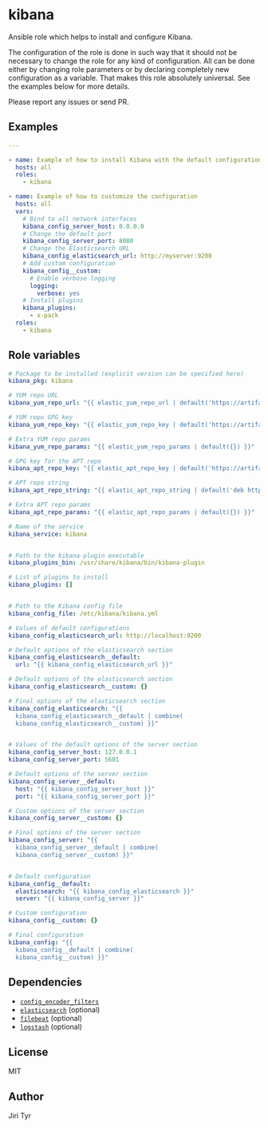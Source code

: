 kibana
======

Ansible role which helps to install and configure Kibana.

The configuration of the role is done in such way that it should not be necessary
to change the role for any kind of configuration. All can be done either by
changing role parameters or by declaring completely new configuration as a
variable. That makes this role absolutely universal. See the examples below for
more details.

Please report any issues or send PR.


Examples
--------

```yaml
---

- name: Example of how to install Kibana with the default configuration
  hosts: all
  roles:
    - kibana

- name: Example of how to customize the configuration
  hosts: all
  vars:
    # Bind to all network interfaces
    kibana_config_server_host: 0.0.0.0
    # Change the default port
    kibana_config_server_port: 8080
    # Change the Elasticsearch URL
    kibana_config_elasticsearch_url: http://myserver:9200
    # Add custom configuration
    kibana_config__custom:
      # Enable verbose logging
      logging:
        verbose: yes
    # Install plugins
    kibana_plugins:
      - x-pack
  roles:
    - kibana
```


Role variables
--------------

```yaml
# Package to be installed (explicit version can be specified here)
kibana_pkg: kibana

# YUM repo URL
kibana_yum_repo_url: "{{ elastic_yum_repo_url | default('https://artifacts.elastic.co/packages/6.x/yum') }}"

# YUM repo GPG key
kibana_yum_repo_key: "{{ elastic_yum_repo_key | default('https://artifacts.elastic.co/GPG-KEY-elasticsearch') }}"

# Extra YUM repo params
kibana_yum_repo_params: "{{ elastic_yum_repo_params | default({}) }}"

# GPG key for the APT repo
kibana_apt_repo_key: "{{ elastic_apt_repo_key | default('https://artifacts.elastic.co/GPG-KEY-elasticsearch') }}"

# APT repo string
kibana_apt_repo_string: "{{ elastic_apt_repo_string | default('deb https://artifacts.elastic.co/packages/6.x/apt stable main') }}"

# Extra APT repo params
kibana_apt_repo_params: "{{ elastic_apt_repo_params | default({}) }}"

# Name of the service
kibana_service: kibana


# Path to the kibana-plugin executable
kibana_plugins_bin: /usr/share/kibana/bin/kibana-plugin

# List of plugins to install
kibana_plugins: []


# Path to the Kibana config file
kibana_config_file: /etc/kibana/kibana.yml

# Values of default configurations
kibana_config_elasticsearch_url: http://localhost:9200

# Default options of the elasticsearch section
kibana_config_elasticsearch__default:
  url: "{{ kibana_config_elasticsearch_url }}"

# Default options of the elasticsearch section
kibana_config_elasticsearch__custom: {}

# Final options of the elasticsearch section
kibana_config_elasticsearch: "{{
  kibana_config_elasticsearch__default | combine(
  kibana_config_elasticsearch__custom) }}"


# Values of the default options of the server section
kibana_config_server_host: 127.0.0.1
kibana_config_server_port: 5601

# Default options of the server section
kibana_config_server__default:
  host: "{{ kibana_config_server_host }}"
  port: "{{ kibana_config_server_port }}"

# Custom options of the server section
kibana_config_server__custom: {}

# Final options of the server section
kibana_config_server: "{{
  kibana_config_server__default | combine(
  kibana_config_server__custom) }}"


# Default configuration
kibana_config__default:
  elasticsearch: "{{ kibana_config_elasticsearch }}"
  server: "{{ kibana_config_server }}"

# Custom configuration
kibana_config__custom: {}

# Final configuration
kibana_config: "{{
  kibana_config__default | combine(
  kibana_config__custom) }}"
```


Dependencies
------------

- [`config_encoder_filters`](https://github.com/jtyr/ansible-config_encoder_filters)
- [`elasticsearch`](https://github.com/jtyr/ansible-elasticsearch) (optional)
- [`filebeat`](https://github.com/jtyr/ansible-filebeat) (optional)
- [`logstash`](https://github.com/jtyr/ansible-logstash) (optional)


License
-------

MIT


Author
------

Jiri Tyr
